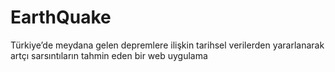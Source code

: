 # EarthQuake
Türkiye’de meydana gelen depremlere ilişkin tarihsel verilerden yararlanarak artçı sarsıntıların tahmin eden  bir web uygulama

